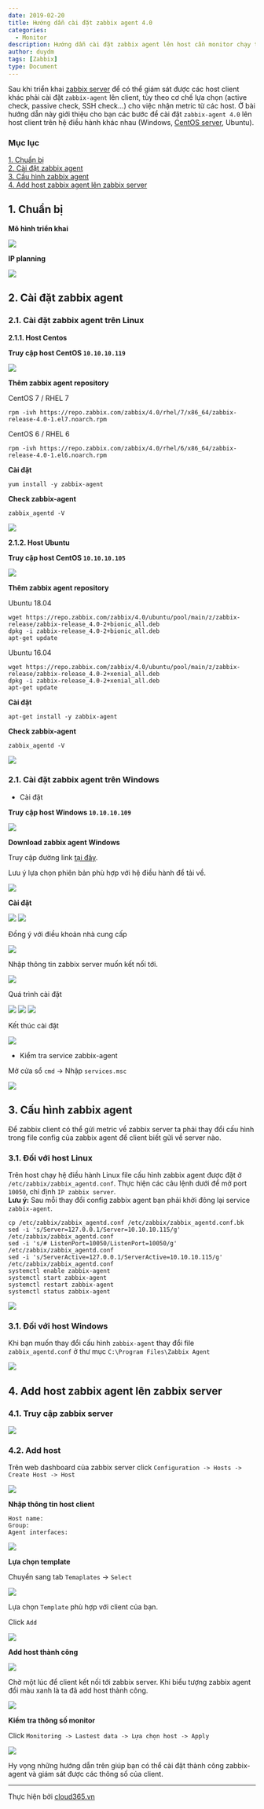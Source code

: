 ```yaml
---
date: 2019-02-20
title: Hướng dẫn cài đặt zabbix agent 4.0
categories:
  - Monitor
description: Hướng dẫn cài đặt zabbix agent lên host cần monitor chạy trên các hệ điều hành Centos, Ubuntu, Linux.
author: duydm
tags: [Zabbix]
type: Document
---
```


Sau khi triển khai <a href="https://blog.cloud365.vn/monitor/cai-dat-zabbix-4-lts-tren-centos7/" target="_blank">zabbix server</a> để có thể giám sát được các host client khác phải cài đặt `zabbix-agent` lên client, tùy theo cơ chế lựa chọn (active check, passive check, SSH check...) cho việc nhận metric từ các host. Ở bài hướng dẫn này giới thiệu cho bạn các bước để cài đặt `zabbix-agent 4.0` lên host client trên hệ điều hành khác nhau (Windows, <a href="https://blog.cloud365.vn/linux/huong-dan-cai-dat-centos7/" target="_blank">CentOS server</a>, Ubuntu).

### Mục lục

[1. Chuẩn bị](#chuanbi)<br>
[2. Cài đặt zabbix agent](#setup)<br>
[3. Cấu hình zabbix agent](#config)<br>
[4. Add host zabbix agent lên zabbix server](#host)<br>

<a name="chuanbi"></a>
## 1. Chuẩn bị

**Mô hình triển khai**

![](/images/img-agent-zabbix/topo-agent.png)

**IP planning**

![](/images/img-agent-zabbix/Screenshot_978.png)

<a name="setup"></a>
## 2. Cài đặt zabbix agent

### 2.1. Cài đặt zabbix agent trên Linux

**2.1.1. Host Centos**

**Truy cập host CentOS `10.10.10.119`**

![](/images/img-agent-zabbix/Screenshot_1001.png)

**Thêm zabbix agent repository**

CentOS 7 / RHEL 7

```
rpm -ivh https://repo.zabbix.com/zabbix/4.0/rhel/7/x86_64/zabbix-release-4.0-1.el7.noarch.rpm
```

CentOS 6 / RHEL 6

```
rpm -ivh https://repo.zabbix.com/zabbix/4.0/rhel/6/x86_64/zabbix-release-4.0-1.el6.noarch.rpm
```

**Cài đặt**

```
yum install -y zabbix-agent
```

**Check zabbix-agent**

```
zabbix_agentd -V
```
![](/images/img-agent-zabbix/Screenshot_981.png)

**2.1.2. Host Ubuntu**

**Truy cập host CentOS `10.10.10.105`**

![](/images/img-agent-zabbix/Screenshot_983.png)

**Thêm zabbix agent repository**

Ubuntu 18.04

```
wget https://repo.zabbix.com/zabbix/4.0/ubuntu/pool/main/z/zabbix-release/zabbix-release_4.0-2+bionic_all.deb
dpkg -i zabbix-release_4.0-2+bionic_all.deb
apt-get update
```

Ubuntu 16.04

```
wget https://repo.zabbix.com/zabbix/4.0/ubuntu/pool/main/z/zabbix-release/zabbix-release_4.0-2+xenial_all.deb
dpkg -i zabbix-release_4.0-2+xenial_all.deb
apt-get update
```

**Cài đặt**

```
apt-get install -y zabbix-agent
```

**Check zabbix-agent**

```
zabbix_agentd -V
```
![](/images/img-agent-zabbix/Screenshot_984.png)

### 2.1. Cài đặt zabbix agent trên Windows

+ Cài đặt

**Truy cập host Windows `10.10.10.109`**

![](/images/img-agent-zabbix/Screenshot_990.png)

**Download zabbix agent Windows**

Truy cập đường link <a href="http://www.suiviperf.com/zabbix/old/" target="_blank">tại đây</a>.

Lưu ý lựa chọn phiên bản phù hợp với hệ điều hành để tải về.

![](/images/img-agent-zabbix/Screenshot_988.png)


**Cài đặt**

![](/images/img-agent-zabbix/Screenshot_991.png)
![](/images/img-agent-zabbix/Screenshot_992.png)

Đồng ý với điều khoản nhà cung cấp

![](/images/img-agent-zabbix/Screenshot_993.png)

Nhập thông tin zabbix server muốn kết nối tới.

![](/images/img-agent-zabbix/Screenshot_994.png)

Quá trình cài đặt

![](/images/img-agent-zabbix/Screenshot_995.png)
![](/images/img-agent-zabbix/Screenshot_996.png)
![](/images/img-agent-zabbix/Screenshot_997.png)

Kết thúc cài đặt

![](/images/img-agent-zabbix/Screenshot_998.png)

+ Kiểm tra service zabbix-agent

Mở cửa sổ `cmd` -> Nhập `services.msc`

![](/images/img-agent-zabbix/Screenshot_999.png)

<a name="config"></a>
## 3. Cấu hình zabbix agent

Để zabbix client có thể gửi metric về zabbix server ta phải thay đổi cấu hình trong file config của zabbix agent để client biết gửi về server nào.

### 3.1. Đối với host Linux

Trên host chạy hệ điều hành Linux file cấu hình zabbix agent được đặt ở `/etc/zabbix/zabbix_agentd.conf`. Thực hiện các câu lệnh dưới để mở port `10050`, chỉ định `IP zabbix server`.<br>
**Lưu ý:** Sau mỗi thay đổi config zabbix agent bạn phải khởi đông lại service `zabbix-agent`.

```
cp /etc/zabbix/zabbix_agentd.conf /etc/zabbix/zabbix_agentd.conf.bk
sed -i 's/Server=127.0.0.1/Server=10.10.10.115/g' /etc/zabbix/zabbix_agentd.conf
sed -i 's/# ListenPort=10050/ListenPort=10050/g' /etc/zabbix/zabbix_agentd.conf
sed -i 's/ServerActive=127.0.0.1/ServerActive=10.10.10.115/g' /etc/zabbix/zabbix_agentd.conf
systemctl enable zabbix-agent
systemctl start zabbix-agent
systemctl restart zabbix-agent
systemctl status zabbix-agent
```

![](/images/img-agent-zabbix/Screenshot_985.png)

### 3.1. Đối với host Windows

Khi bạn muốn thay đổi cấu hình `zabbix-agent` thay đổi file `zabbix_agentd.conf` ở thư mục `C:\Program Files\Zabbix Agent`

![](/images/img-agent-zabbix/Screenshot_1000.png)

<a name="host"></a>
## 4. Add host zabbix agent lên zabbix server

### 4.1. Truy cập zabbix server

![](/images/img-agent-zabbix/Screenshot_1002.png)

### 4.2. Add host

Trên web dashboard của zabbix server click `Configuration -> Hosts -> Create Host -> Host`

![](/images/img-agent-zabbix/Screenshot_1003.png)

**Nhập thông tin host client**

```
Host name:
Group:
Agent interfaces:
```
![](/images/img-agent-zabbix/Screenshot_1006.png)

**Lựa chọn template**

Chuyển sang tab `Temaplates` -> `Select`

![](/images/img-agent-zabbix/Screenshot_1007.png)

Lựa chọn `Template` phù hợp với client của bạn.

Click `Add`

![](/images/img-agent-zabbix/Screenshot_1008.png)

**Add host thành công**

![](/images/img-agent-zabbix/Screenshot_1009.png)

Chờ một lúc để client kết nối tới zabbix server. Khi biểu tượng zabbix agent đổi màu xanh là ta đã add host thành công.

![](/images/img-agent-zabbix/Screenshot_1010.png)

**Kiểm tra thông số monitor**

Click `Monitoring -> Lastest data -> Lựa chọn host -> Apply`

![](/images/img-agent-zabbix/Screenshot_1011.png)

Hy vọng những hướng dẫn trên giúp bạn có thể cài đặt thành công zabbix-agent và giám sát được các thông số của client.

---
Thực hiện bởi <a href="https://cloud365.vn/" target="_blank">cloud365.vn</a>